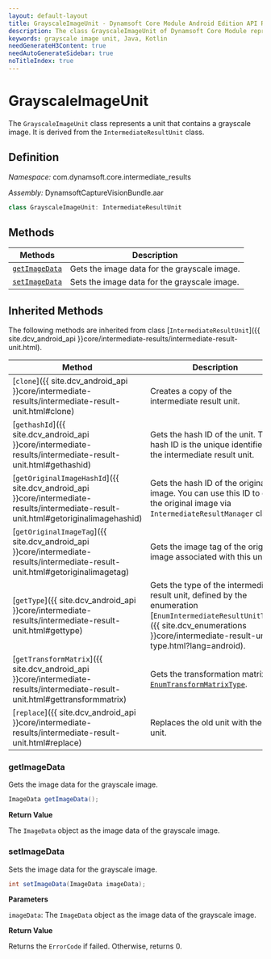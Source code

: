```yaml
---
layout: default-layout
title: GrayscaleImageUnit - Dynamsoft Core Module Android Edition API Reference
description: The class GrayscaleImageUnit of Dynamsoft Core Module represents a unit that contains a grayscale image. It is derived from the IntermediateResultUnit class.
keywords: grayscale image unit, Java, Kotlin
needGenerateH3Content: true
needAutoGenerateSidebar: true
noTitleIndex: true
---
```


# GrayscaleImageUnit

The `GrayscaleImageUnit` class represents a unit that contains a grayscale image. It is derived from the `IntermediateResultUnit` class.

## Definition

*Namespace:* com.dynamsoft.core.intermediate_results

*Assembly:* DynamsoftCaptureVisionBundle.aar

```java
class GrayscaleImageUnit: IntermediateResultUnit
```

## Methods

| Methods | Description |
| ------- | ----------- |
| [`getImageData`](#getimagedata) | Gets the image data for the grayscale image. |
| [`setImageData`](#setimagedata) | Sets the image data for the grayscale image. |

## Inherited Methods

The following methods are inherited from class [`IntermediateResultUnit`]({{ site.dcv_android_api }}core/intermediate-results/intermediate-result-unit.html).

| Method | Description |
|------- |-------------|
| [`clone`]({{ site.dcv_android_api }}core/intermediate-results/intermediate-result-unit.html#clone) | Creates a copy of the intermediate result unit. |
| [`gethashId`]({{ site.dcv_android_api }}core/intermediate-results/intermediate-result-unit.html#gethashid) | Gets the hash ID of the unit. The hash ID is the unique identifier for the intermediate result unit. |
| [`getOriginalImageHashId`]({{ site.dcv_android_api }}core/intermediate-results/intermediate-result-unit.html#getoriginalimagehashid) | Gets the hash ID of the original image. You can use this ID to get the original image via `IntermediateResultManager` class. |
| [`getOriginalImageTag`]({{ site.dcv_android_api }}core/intermediate-results/intermediate-result-unit.html#getoriginalimagetag) | Gets the image tag of the original image associated with this unit. |
| [`getType`]({{ site.dcv_android_api }}core/intermediate-results/intermediate-result-unit.html#gettype) | Gets the type of the intermediate result unit, defined by the enumeration [`EnumIntermediateResultUnitType`]({{ site.dcv_enumerations }}core/intermediate-result-unit-type.html?lang=android). |
| [`getTransformMatrix`]({{ site.dcv_android_api }}core/intermediate-results/intermediate-result-unit.html#gettransformmatrix) | Gets the transformation matrix via [`EnumTransformMatrixType`]({{site.dcv_enumerations}}/core/transform-matrix-type.html). |
| [`replace`]({{ site.dcv_android_api }}core/intermediate-results/intermediate-result-unit.html#replace) | Replaces the old unit with the new unit. |

### getImageData

Gets the image data for the grayscale image.

```java
ImageData getImageData();
```

**Return Value**

The `ImageData` object as the image data of the grayscale image.

### setImageData

Sets the image data for the grayscale image.

```java
int setImageData(ImageData imageData);
```

**Parameters**

`imageData`: The `ImageData` object as the image data of the grayscale image.

**Return Value**

Returns the `ErrorCode` if failed. Otherwise, returns 0.
